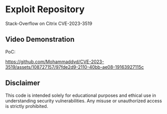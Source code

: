 # Exploit Repository

Stack-Overflow on Citrix
CVE-2023-3519

## Video Demonstration

PoC:



https://github.com/Mohammaddvd/CVE-2023-3519/assets/108727157/97fde2d9-2110-40bb-ae08-19163927115c



## Disclaimer

This code is intended solely for educational purposes and ethical use in understanding security vulnerabilities. Any misuse or unauthorized access is strictly prohibited.
